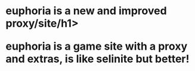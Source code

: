 <h1>euphoria is a new and improved proxy/site/h1>
<p>euphoria is a game site with a proxy and extras, is like selinite but better!</p>
